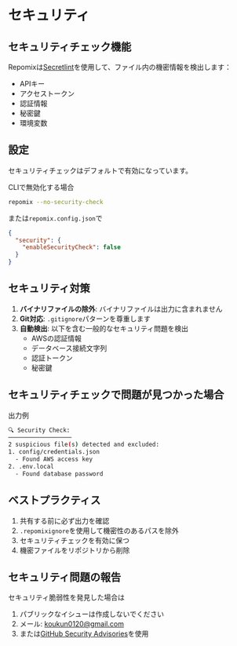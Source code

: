 # セキュリティ

## セキュリティチェック機能

Repomixは[Secretlint](https://github.com/secretlint/secretlint)を使用して、ファイル内の機密情報を検出します：
- APIキー
- アクセストークン
- 認証情報
- 秘密鍵
- 環境変数

## 設定

セキュリティチェックはデフォルトで有効になっています。

CLIで無効化する場合
```bash
repomix --no-security-check
```

または`repomix.config.json`で
```json
{
  "security": {
    "enableSecurityCheck": false
  }
}
```

## セキュリティ対策

1. **バイナリファイルの除外**: バイナリファイルは出力に含まれません
2. **Git対応**: `.gitignore`パターンを尊重します
3. **自動検出**: 以下を含む一般的なセキュリティ問題を検出
    - AWSの認証情報
    - データベース接続文字列
    - 認証トークン
    - 秘密鍵

## セキュリティチェックで問題が見つかった場合

出力例
```bash
🔍 Security Check:
──────────────────
2 suspicious file(s) detected and excluded:
1. config/credentials.json
  - Found AWS access key
2. .env.local
  - Found database password
```

## ベストプラクティス

1. 共有する前に必ず出力を確認
2. `.repomixignore`を使用して機密性のあるパスを除外
3. セキュリティチェックを有効に保つ
4. 機密ファイルをリポジトリから削除

## セキュリティ問題の報告

セキュリティ脆弱性を発見した場合は
1. パブリックなイシューは作成しないでください
2. メール: koukun0120@gmail.com
3. または[GitHub Security Advisories](https://github.com/yamadashy/repomix/security/advisories/new)を使用
